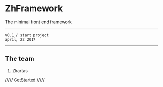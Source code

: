 # ZhFramework

The minimal front end framework

----------------------
	v0.1 / start project
	april, 22 2017
----------------------


## The team
1. Zhartas


///// [GetStarted](https://github.com/Zhartas/Zh-Front-end-framework/blob/master/getStarted.md "Get started") /////
